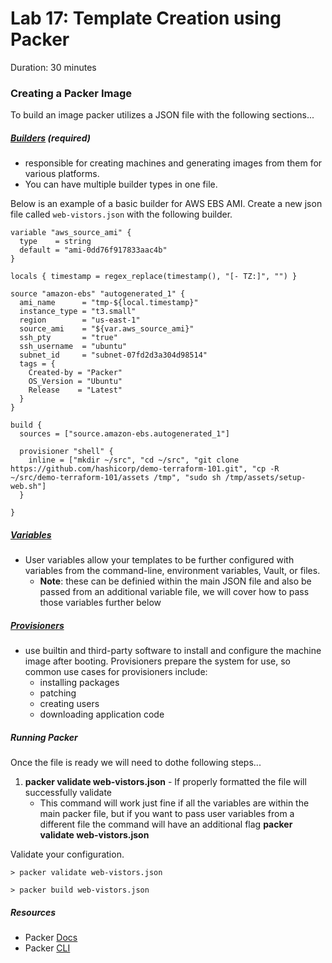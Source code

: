 # Lab 17: Template Creation using Packer

Duration: 30 minutes

### Creating a Packer Image

To build an image packer utilizes a JSON file with the following sections...

##### [Builders](https://www.packer.io/docs/builders/index.html) (required)
* responsible for creating machines and generating images from them for various platforms.
* You can have multiple builder types in one file.

Below is an example of a basic builder for AWS EBS AMI.
Create a new json file called `web-vistors.json` with the following builder.

```hcl
variable "aws_source_ami" {
  type    = string
  default = "ami-0dd76f917833aac4b"
}

locals { timestamp = regex_replace(timestamp(), "[- TZ:]", "") }

source "amazon-ebs" "autogenerated_1" {
  ami_name      = "tmp-${local.timestamp}"
  instance_type = "t3.small"
  region        = "us-east-1"
  source_ami    = "${var.aws_source_ami}"
  ssh_pty       = "true"
  ssh_username  = "ubuntu"
  subnet_id     = "subnet-07fd2d3a304d98514"
  tags = {
    Created-by = "Packer"
    OS_Version = "Ubuntu"
    Release    = "Latest"
  }
}

build {
  sources = ["source.amazon-ebs.autogenerated_1"]

  provisioner "shell" {
    inline = ["mkdir ~/src", "cd ~/src", "git clone https://github.com/hashicorp/demo-terraform-101.git", "cp -R ~/src/demo-terraform-101/assets /tmp", "sudo sh /tmp/assets/setup-web.sh"]
  }

}
```

##### [Variables](https://www.packer.io/docs/templates/user-variables.html)
* User variables allow your templates to be further configured with variables from the command-line, environment variables, Vault, or files.
    * **Note**: these can be definied within the main JSON file and also be passed from an additional variable file, we will cover how to pass those variables further below
    
    
##### [Provisioners](https://www.packer.io/docs/provisioners/index.html)
* use builtin and third-party software to install and configure the machine image after booting. Provisioners prepare the system for use, so common use cases for provisioners include:
    * installing packages 
    * patching 
    * creating users 
    * downloading application code
    
   
##### Running Packer
Once the file is ready we will need to dothe following steps...

1. **packer validate web-vistors.json** - If properly formatted the file will successfully validate
    * This command will work just fine if all the variables are within the main packer file, but if you want to pass user variables from a different file the command will have an additional flag **packer validate web-vistors.json**

Validate your configuration.

```shell
> packer validate web-vistors.json
```

```shell
> packer build web-vistors.json
```

##### Resources
* Packer [Docs](https://www.packer.io/docs/index.html)
* Packer [CLI](https://www.packer.io/docs/commands/index.html)
